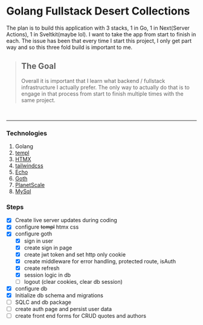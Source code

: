 # Golang Fullstack Desert Collections

The plan is to build this application with 3 stacks, 1 in Go, 1 in Next(Server Actions), 1 in Sveltkit(maybe lol). I want to take the app from start to finish in each.
The issue has been that every time I start this project, I only get part way and so this three fold build is important to me.

> ## The Goal
>
> Overall it is important that I learn what backend / fullstack infrastructure I actually prefer.
> The only way to actually do that is to engage in that process from start to finish multiple times with the same project.

<br/>

---

### Technologies

1. Golang
2. [templ](https://templ.guide/)
3. [HTMX](https://htmx.org/)
4. [tailwindcss](https://tailwindcss.com/docs/installation)
5. [Echo](https://echo.labstack.com/docs)
6. [Goth](https://github.com/markbates/goth)
7. [PlanetScale](https://planetscale.com/docs/tutorials/planetscale-quick-start-guide)
8. [MySql](https://dev.mysql.com/doc/refman/8.0/en/programs.html)

### Steps

- [x] Create live server updates during coding
- [x] configure ~~templ~~ htmx css
- [x] configure goth
  - [x] sign in user
  - [x] create sign in page
  - [x] create jwt token and set http only cookie
  - [x] create middleware for error handling, protected route, isAuth
  - [x] create refresh
  - [x] session logic in db
  - [ ] logout (clear cookies, clear db session)
- [x] configure db
- [x] Initialize db schema and migrations
- [ ] SQLC and db package
- [ ] create auth page and persist user data
- [ ] create front end forms for CRUD quotes and authors
